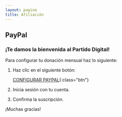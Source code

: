 ```yaml
---
layout: pagina
title: Afiliación
---
```


## PayPal

### ¡Te damos la bienvenida al Partido Digital!

Para configurar tu donación mensual haz lo siguiente:

1. Haz clic en el siguiente botón:

    [CONFIGURAR PAYPAL](https://www.paypal.com/cgi-bin/webscr?cmd=_s-xclick&hosted_button_id=Y83L6WHM2YNYY){:class="btn"}

2. Inicia sesión con tu cuenta.
3. Confirma la suscripción.

¡Muchas gracias!